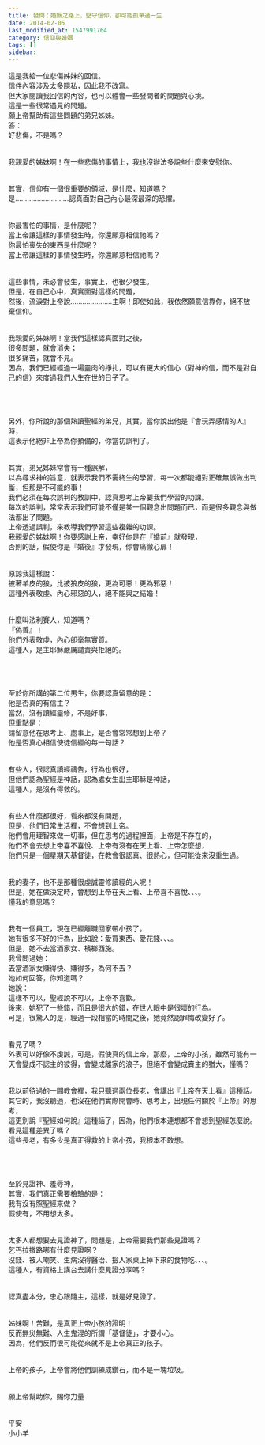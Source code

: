 ```yaml
---
title: 發問：婚姻之路上，堅守信仰，卻可能孤單過一生
date: 2014-02-05
last_modified_at: 1547991764
category: 信仰與婚姻
tags: []
sidebar: 
---
```


<p>這是我給一位悲傷姊妹的回信。<br/>信件內容涉及太多隱私，因此我不改寫。<br/>但大家閱讀我回信的內容，也可以體會一些發問者的問題與心境。<br/>這是一些很常遇見的問題。<br/>願上帝幫助有這些問題的弟兄姊妹。<br/><!--more-->答：<br/>好悲傷，不是嗎？<br/> <br/><br/>我親愛的姊妹啊！在一些悲傷的事情上，我也沒辦法多說些什麼來安慰你。<br/> <br/><br/>其實，信仰有一個很重要的領域，是什麼，知道嗎？<br/>是………………………認真面對自己內心最深最深的恐懼。<br/> <br/><br/>你最害怕的事情，是什麼呢？<br/>當上帝讓這樣的事情發生時，你還願意相信祂嗎？<br/>你最怕喪失的東西是什麼呢？<br/>當上帝讓這樣的事情發生時，你還願意相信祂嗎？<br/> <br/><br/>這些事情，未必會發生，事實上，也很少發生。<br/>但是，在自己心中，真實面對這樣的問題，<br/>然後，流淚對上帝說…………………主啊！即使如此，我依然願意信靠你，絕不放棄信仰。<br/> <br/><br/>我親愛的姊妹啊！當我們這樣認真面對之後，<br/>很多問題，就會消失；<br/>很多痛苦，就會不見。<br/>因為，我們已經經過一場靈肉的掙扎，可以有更大的信心（對神的信，而不是對自己的信）來度過我們人生在世的日子了。<br/> <br/> <br/><br/><br/>另外，你所說的那個熟讀聖經的弟兄，其實，當你說出他是『會玩弄感情的人』時，<br/>這表示他絕非上帝為你預備的，你當初誤判了。<br/> <br/><br/>其實，弟兄姊妹常會有一種誤解，<br/>以為尋求神的旨意，就表示我們不需終生的學習，每一次都能絕對正確無誤做出判斷，但那是不可能的事！<br/>我們必須在每次誤判的教訓中，認真思考上帝要我們學習的功課。<br/>每次的誤判，常常表示我們可能不僅是某一個觀念出問題而已，而是很多觀念與做法都出了問題。<br/>上帝透過誤判，來教導我們學習這些複雜的功課。<br/>我親愛的姊妹啊！你要感謝上帝，幸好你是在『婚前』就發現，<br/>否則的話，假使你是『婚後』才發現，你會痛徹心扉！<br/> <br/><br/>原諒我這樣說：<br/>披著羊皮的狼，比披狼皮的狼，更為可惡！更為邪惡！<br/>這種外表敬虔、內心邪惡的人，絕不能與之結婚！<br/> <br/><br/>什麼叫法利賽人，知道嗎？<br/>『偽善』！<br/>他們外表敬虔，內心卻毫無實質。<br/>這種人，是主耶穌嚴厲譴責與拒絕的。<br/> <br/> <br/><br/><br/>至於你所講的第二位男生，你要認真留意的是：<br/>他是否真的有信主？<br/>當然，沒有讀經靈修，不是好事，<br/>但重點是：<br/>請留意他在思考上、處事上，是否會常常想到上帝？<br/>他是否真心相信使徒信經的每一句話？<br/> <br/><br/>有些人，很認真讀經禱告，行為也很好，<br/>但他們認為聖經是神話，認為處女生出主耶穌是神話，<br/>這種人，是沒有得救的。<br/> <br/><br/>有些人什麼都很好，看來都沒有問題，<br/>但是，他們日常生活裡，不會想到上帝。<br/>他們會用理智來做一切事，但在思考的過程裡面，上帝是不存在的，<br/>他們不會去想上帝喜不喜悅、上帝有沒有在天上看、上帝怎麼想，<br/>他們只是一個星期天基督徒，在教會很認真、很熱心，但可能從來沒重生過。<br/> <br/> <br/>我的妻子，也不是那種很虔誠靈修讀經的人呢！<br/>但是，她在做決定時，會想到上帝在天上看、上帝喜不喜悅、、、。<br/>懂我的意思嗎？<br/> <br/><br/>我有一個員工，現在已經離職回家帶小孩了。<br/>她有很多不好的行為，比如說：愛買東西、愛花錢、、、。<br/>但是，她不去當酒家女、檳榔西施。<br/>我曾問過她：<br/>去當酒家女賺得快、賺得多，為何不去？<br/>她如何回答，你知道嗎？<br/>她說：<br/>這樣不可以，聖經說不可以，上帝不喜歡。<br/>後來，她犯了一些錯，而且是很大的錯，在世人眼中是很壞的行為。<br/>可是，很驚人的是，經過一段相當的時間之後，她竟然認罪悔改變好了。<br/> <br/><br/>看見了嗎？<br/>外表可以好像不虔誠，可是，假使真的信上帝，那麼，上帝的小孩，雖然可能有一天會變成不認主的彼得，會變成離家的浪子，但絕不會變成賣主的猶大，懂嗎？<br/> <br/> <br/>我以前待過的一間教會裡，我只聽過兩位長老，會講出『上帝在天上看』這種話。<br/>其它的，我沒聽過，也沒在他們實際開會時、思考上，出現任何關於『上帝』的思考，<br/>這更別說『聖經如何說』這種話了，因為，他們根本連想都不會想到聖經怎麼說。<br/>看見這種差異了嗎？<br/>這些長老，有多少是真正得救的上帝小孩，我根本不敢想。<br/> <br/> <br/><br/><br/>至於見證神、羞辱神，<br/>其實，我們真正需要檢驗的是：<br/>我有沒有照聖經來做？<br/>假使有，不用想太多。<br/> <br/><br/>太多人都想要去見證神了，問題是，上帝需要我們那些見證嗎？<br/>乞丐拉撒路哪有什麼見證啊？<br/>沒錢、被人嘲笑、生病沒得醫治、撿人家桌上掉下來的食物吃、、、。<br/>這種人，有資格上講台去講什麼見證分享嗎？<br/> <br/><br/>認真盡本分，忠心跟隨主，這樣，就是好見證了。<br/> <br/><br/> 姊妹啊！苦難，是真正上帝小孩的證明！<br/>反而無災無難、人生鬼混的所謂「基督徒」，才要小心。<br/>因為，他們反而很可能從來就不是上帝真正的孩子。<br/> <br/><br/>上帝的孩子，上帝會將他們訓練成鑽石，而不是一塊垃圾。<br/><br/> <br/>願上帝幫助你，賜你力量<br/> <br/> <br/>平安<br/>小小羊<br/> <br/> <br/> <br/><br/><br/><br/><br/></p>
